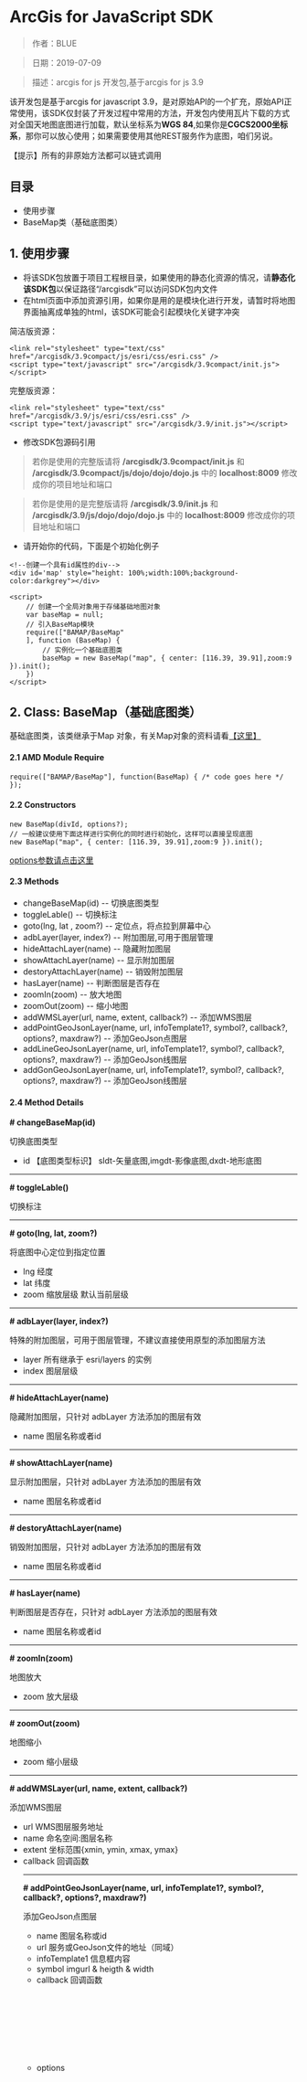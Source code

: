 # ArcGis for JavaScript SDK
> 作者：BLUE

> 日期：2019-07-09

> 描述：arcgis for js 开发包,基于arcgis for js 3.9

该开发包是基于arcgis for javascript 3.9，是对原始API的一个扩充，原始API正常使用，该SDK仅封装了开发过程中常用的方法，开发包内使用瓦片下载的方式对全国天地图底图进行加载，默认坐标系为**WGS 84**,如果你是**CGCS2000坐标系**，那你可以放心使用；如果需要使用其他REST服务作为底图，咱们另说。

【提示】所有的非原始方法都可以链式调用

## 目录

 - 使用步骤
 - BaseMap类（基础底图类）

## 1. 使用步骤 ##

 - 将该SDK包放置于项目工程根目录，如果使用的静态化资源的情况，请**静态化该SDK包**以保证路径“/arcgisdk”可以访问SDK包内文件
 - 在html页面中添加资源引用，如果你是用的是模块化进行开发，请暂时将地图界面抽离成单独的html，该SDK可能会引起模块化关键字冲突


简洁版资源：
```
<link rel="stylesheet" type="text/css" href="/arcgisdk/3.9compact/js/esri/css/esri.css" />
<script type="text/javascript" src="/arcgisdk/3.9compact/init.js"></script>
```
完整版资源：
```
<link rel="stylesheet" type="text/css" href="/arcgisdk/3.9/js/esri/css/esri.css" />
<script type="text/javascript" src="/arcgisdk/3.9/init.js"></script>
```

 - 修改SDK包源码引用

   

>  若你是使用的完整版请将 **/arcgisdk/3.9compact/init.js** 和 **/arcgisdk/3.9compact/js/dojo/dojo/dojo.js** 中的 **localhost:8009** 修改成你的项目地址和端口

>  若你是使用的是完整版请将 **/arcgisdk/3.9/init.js** 和 **/arcgisdk/3.9/js/dojo/dojo/dojo.js** 中的 **localhost:8009** 修改成你的项目地址和端口

 - 请开始你的代码，下面是个初始化例子

```
<!--创建一个具有id属性的div-->
<div id='map' style="height: 100%;width:100%;background-color:darkgrey"></div>

<script>
    // 创建一个全局对象用于存储基础地图对象
    var baseMap = null;
    // 引入BaseMap模块
    require(["BAMAP/BaseMap"
    ], function (BaseMap) {
        // 实例化一个基础底图类
        baseMap = new BaseMap("map", { center: [116.39, 39.91],zoom:9 }).init();
    })
</script>
```

## 2.  Class: BaseMap（基础底图类）
基础底图类，该类继承于Map 对象，有关Map对象的资料请看[【这里】][1]
#### 2.1 AMD Module Require
```
require(["BAMAP/BaseMap"], function(BaseMap) { /* code goes here */ });
```
#### 2.2 Constructors

```
new BaseMap(divId, options?);
// 一般建议使用下面这样进行实例化的同时进行初始化，这样可以直接呈现底图
new BaseMap("map", { center: [116.39, 39.91],zoom:9 }).init();
```
[options参数请点击这里][2]

#### 2.3 Methods
- changeBaseMap(id)    -- 切换底图类型
- toggleLable()    -- 切换标注
- goto(lng, lat , zoom?)    -- 定位点，将点拉到屏幕中心
- adbLayer(layer, index?)    -- 附加图层,可用于图层管理
- hideAttachLayer(name)    -- 隐藏附加图层
- showAttachLayer(name)    -- 显示附加图层
- destoryAttachLayer(name)    -- 销毁附加图层
- hasLayer(name)    -- 判断图层是否存在
- zoomIn(zoom)    -- 放大地图
- zoomOut(zoom)    -- 缩小地图
- addWMSLayer(url, name, extent, callback?)    -- 添加WMS图层
- addPointGeoJsonLayer(name, url, infoTemplate1?, symbol?, callback?, options?, maxdraw?)    -- 添加GeoJson点图层
- addLineGeoJsonLayer(name, url, infoTemplate1?, symbol?, callback?, options?, maxdraw?)    -- 添加GeoJson线图层
- addGonGeoJsonLayer(name, url, infoTemplate1?, symbol?, callback?, options?, maxdraw?)    -- 添加GeoJson线图层

#### 2.4 Method Details

**# changeBaseMap(id)**

 切换底图类型
 - id <String> 【底图类型标识】 sldt-矢量底图,imgdt-影像底图,dxdt-地形底图


----------


**# toggleLable()**

 切换标注 


----------


**# goto(lng, lat, zoom?)**

将底图中心定位到指定位置

 - lng <Float>    经度
 - lat <Float>    纬度
 - zoom <Int>    缩放层级  默认当前层级


----------
**# adbLayer(layer, index?)**

特殊的附加图层，可用于图层管理，不建议直接使用原型的添加图层方法

 - layer <Layer>    所有继承于 esri/layers 的实例
 - index <Int>    图层层级
----------
**# hideAttachLayer(name)**

 隐藏附加图层，只针对 adbLayer 方法添加的图层有效
 - name <String>    图层名称或者id


----------
**# showAttachLayer(name)**

 显示附加图层，只针对 adbLayer 方法添加的图层有效
 - name <String>    图层名称或者id

----------
**# destoryAttachLayer(name)**

 销毁附加图层，只针对 adbLayer 方法添加的图层有效
 - name <String>    图层名称或者id

----------
**# hasLayer(name)**

 判断图层是否存在，只针对 adbLayer 方法添加的图层有效
 - name <String>    图层名称或者id

----------
**# zoomIn(zoom)**

 地图放大
 - zoom <Number>    放大层级

----------
**# zoomOut(zoom)**

 地图缩小
 - zoom <Number>    缩小层级

----------

**# addWMSLayer(url, name, extent, callback?)**

 添加WMS图层
 - url     <String>    WMS图层服务地址
 - name    <String>    命名空间:图层名称
 - extent  <Object>    坐标范围{xmin, ymin, xmax, ymax}
 - callback <Function> 回调函数

----------

**# addPointGeoJsonLayer(name, url, infoTemplate1?, symbol?, callback?, options?, maxdraw?)**

 添加GeoJson点图层
 - name <String>    图层名称或id
 - url    <String>    服务或GeoJson文件的地址（同域）
 - infoTemplate1 <Object>    信息框内容
 - symbol <Object>    imgurl & heigth & width
 - callback <Function> 回调函数
 - options <Object> GraphicsLayer类的所有构造参数，[点击查看][3]
 - maxdraw <Int> 最大绘制量  default 1,000,000


----------


```
var infoTemplate1 = {
    title: "地块信息",
    content: "地块编码：${DKBM}<br/>面积（亩）：${面积亩}"
}
var symbol={
    imgurl:"/static/map/img/local-marker.png",
    width:10,
    height:10
}
baseMap.addPointGeoJsonLayer('dk', '/main/map/geodata/xinjingdk.json', infoTemplate1, symbol, function (layer) {/* code goes here */ });
```


----------

**# addLineGeoJsonLayer(name, url, infoTemplate1?, symbol?, callback?, options?, maxdraw?)**

 添加GeoJson点图层
 - name <String>    图层名称或id
 - url    <String>    服务或GeoJson文件的地址（同域）
 - infoTemplate1 <Object>    信息框内容
 - symbol <Object>    color & width
 - callback <Function> 回调函数
 - options <Object> GraphicsLayer类的所有构造参数，[点击查看][3]
 - maxdraw <Int> 最大绘制量  default 1,000,000

----------

**# addGonGeoJsonLayer(name, url, infoTemplate1?, symbol?, callback?, options?, maxdraw?)**

 添加GeoJson面图层
 - name <String>    图层名称或id
 - url    <String>    服务或GeoJson文件的地址（同域）
 - infoTemplate1 <Object>    信息框内容
 - symbol <Object>    color & width & fillcolor [255, 255, 0, 0.25]
 - callback <Function> 回调函数
 - options <Object> GraphicsLayer类的所有构造参数，[点击查看][3]
 - maxdraw <Int> 最大绘制量  default 1,000,000



  [1]: https://developers.arcgis.com/javascript/3/jsapi/map-amd.html
  [2]: https://developers.arcgis.com/javascript/3/jsapi/map-amd.html#map1
  [3]: https://developers.arcgis.com/javascript/3/jsapi/graphicslayer-amd.html#graphicslayer2